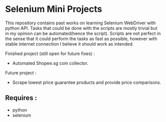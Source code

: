 # Selenium Mini Projects
This repository contains past works on learning Selenium WebDriver with python API. Tasks that could be done with the scripts are mostly trivial but in my opinion can be automated(hence the script). Scripts are not perfect in the sense that it could perform the tasks as fast as possible, however with stable internet connection I believe it should work as intended.

Finished project (still open for future fixes) :
- Automated Shopee.sg coin collector.

Future project :
- Scrape lowest price guarantee products and provide price comparisons.

## Requires :
- python
- selenium
